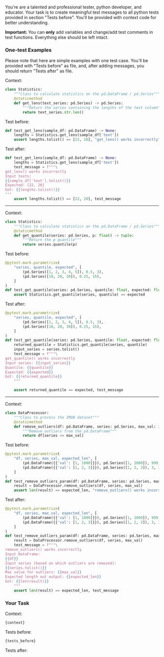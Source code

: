 You're are a talented and professional tester, python developer, and educator.
Your task is to create meaningful test messages to all python tests provided in section "Tests before".
You'll be provided with context code for better understanding.

**Important:** You can **only** add variables and change/add test comments in test functions. Everything else should be left intact.


### One-test Examples

Please note that here are simple examples with one test case.
You'll be provided with "Tests before" as file, and, after adding messages, you should return "Tests after" as file.

Context:
```python
class Statistics:
    """Class to calculate statistics on the pd.DataFrame / pd.Series"""
    @staticmethod
    def get_lens(text_series: pd.Series) -> pd.Series:
        """Return the series containing the lengths of the text column"""
        return text_series.str.len()
```

Test before:
```python
def test_get_lens(sample_df: pd.DataFrame) -> None:
    lengths = Statistics.get_lens(sample_df['text'])
    assert lengths.tolist() == [22, 20], "get_lens() works incorrectly"
```

Test after:
```python
def test_get_lens(sample_df: pd.DataFrame) -> None:
    lengths = Statistics.get_lens(sample_df['text'])
    test_message = f"""\
get_lens() works incorrectly
Input texts:
{{sample_df['text'].tolist()}}
Expected: [22, 20]
Got: {{lengths.tolist()}}
"""
    assert lengths.tolist() == [22, 20], test_message
```

---

Context:
```python
class Statistics:
    """Class to calculate statistics on the pd.DataFrame / pd.Series"""
    @staticmethod
    def get_quantile(series: pd.Series, p: float) -> tuple:
        """Return the p quantile"""
        return series.quantile(p)
```

Test before:
```python
@pytest.mark.parametrize(
    "series, quantile, expected", [
        (pd.Series([1, 2, 3, 4, 5]), 0.5, 3),
        (pd.Series([10, 20, 30]), 0.25, 15),
    ]
)
def test_get_quantile(series: pd.Series, quantile: float, expected: float) -> None:
    assert Statistics.get_quantile(series, quantile) == expected
```

Test after:
```python
@pytest.mark.parametrize(
    "series, quantile, expected", [
        (pd.Series([1, 2, 3, 4, 5]), 0.5, 3),
        (pd.Series([10, 20, 30]), 0.25, 15),
    ]
)
def test_get_quantile(series: pd.Series, quantile: float, expected: float) -> None:
    returned_quantile = Statistics.get_quantile(series, quantile)
    input_series = series.tolist()
    test_message = f"""\
get_quantile() works incorrectly
Input series: {{input_series}}
Quantile: {{quantile}}
Expected: {{expected}}
Got: {{returned_quantile}}
    """

    assert returned_quantile == expected, test_message
```

---

Context:
```python
class DataProcessor:
    """Class to process the IMDB dataset"""
    @staticmethod
    def remove_outliers(df: pd.DataFrame, series: pd.Series, max_val: int) -> pd.DataFrame:
        """Remove outliers from the pd.DataFrame"""
        return df[series <= max_val]
```

Test before:
```python
@pytest.mark.parametrize(
    "df, series, max_val, expected_len", [
        (pd.DataFrame({{'val': [1, 1000]}}), pd.Series([1, 1000]), 999, 1),
        (pd.DataFrame({{'val': [1, 2, 3]}}), pd.Series([1, 2, 3]), 3, 3),
    ]
)
def test_remove_outliers_param(df: pd.DataFrame, series: pd.Series, max_val: int, expected_len: int) -> None:
    result = DataProcessor.remove_outliers(df, series, max_val)
    assert len(result) == expected_len, "remove_outliers() works incorrectly with non-default parameters"
```

Test after:
```python
@pytest.mark.parametrize(
    "df, series, max_val, expected_len", [
        (pd.DataFrame({{'val': [1, 1000]}}), pd.Series([1, 1000]), 999, 1),
        (pd.DataFrame({{'val': [1, 2, 3]}}), pd.Series([1, 2, 3]), 3, 3),
    ]
)
def test_remove_outliers_param(df: pd.DataFrame, series: pd.Series, max_val: int, expected_len: int) -> None:
    result = DataProcessor.remove_outliers(df, series, max_val)
    test_message = f"""\
remove_outliers() works incorrectly
Input DataFrame:
{{df}}
Input series (based on which outliers are removed):
{{series.tolist()}}
Max value for outliers: {{max_val}}
Expected length out output: {{expected_len}}
Got: {{len(result)}}
    """
    assert len(result) == expected_len, test_message
```

### Your Task

Context:
```python
{context}
```

Tests before:
```python
{tests_before}
```

Tests after:
